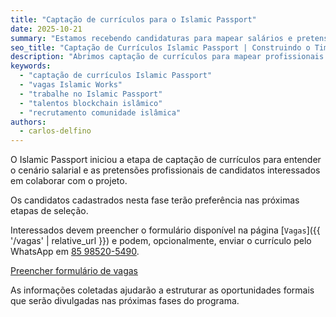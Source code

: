 ```yaml
---
title: "Captação de currículos para o Islamic Passport"
date: 2025-10-21
summary: "Estamos recebendo candidaturas para mapear salários e pretensões profissionais de futuros colaboradores do Islamic Passport."
seo_title: "Captação de Currículos Islamic Passport | Construindo o Time"
description: "Abrimos captação de currículos para mapear profissionais interessados em colaborar com o Islamic Passport, fortalecendo o ecossistema de confiança islâmico."
keywords:
  - "captação de currículos Islamic Passport"
  - "vagas Islamic Works"
  - "trabalhe no Islamic Passport"
  - "talentos blockchain islâmico"
  - "recrutamento comunidade islâmica"
authors:
  - carlos-delfino
---
```


O Islamic Passport iniciou a etapa de captação de currículos para entender o cenário salarial e as pretensões profissionais de candidatos interessados em colaborar com o projeto.

Os candidatos cadastrados nesta fase terão preferência nas próximas etapas de seleção.

Interessados devem preencher o formulário disponível na página [`Vagas`]({{ '/vagas' | relative_url }}) e podem, opcionalmente, enviar o currículo pelo WhatsApp em [85 98520-5490](https://wa.me/5585985205490).

<p>
  <a class="cta" href="{{ '/vagas' | relative_url }}">Preencher formulário de vagas</a>
</p>

As informações coletadas ajudarão a estruturar as oportunidades formais que serão divulgadas nas próximas fases do programa.
